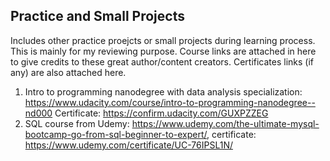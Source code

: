 ## Practice and Small Projects
Includes other practice proejcts or small projects during learning process. This is mainly for my reviewing purpose.
Course links are attached in here to give credits to these great author/content creators. Certificates links (if any) are also attached here.
1. Intro to programming nanodegree with data analysis specialization: https://www.udacity.com/course/intro-to-programming-nanodegree--nd000 Certificate: https://confirm.udacity.com/GUXPZZEG
2. SQL course from Udemy: https://www.udemy.com/the-ultimate-mysql-bootcamp-go-from-sql-beginner-to-expert/, certificate: https://www.udemy.com/certificate/UC-76IPSL1N/


